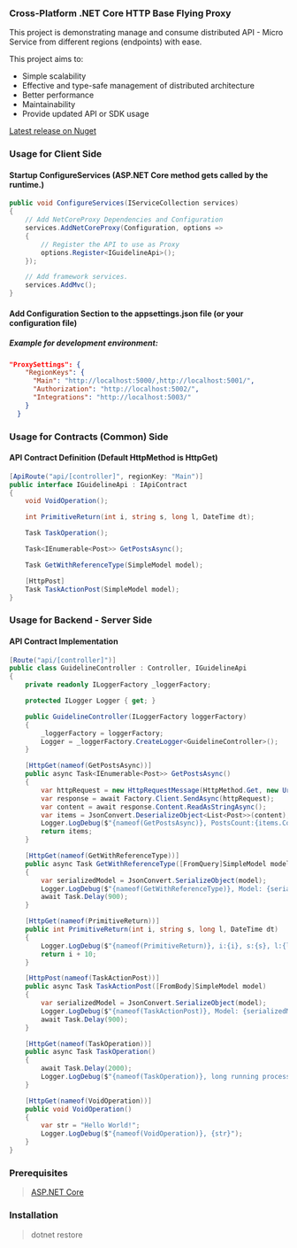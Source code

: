 ### Cross-Platform .NET Core HTTP Base Flying Proxy

This project is demonstrating manage and consume distributed API - Micro Service 
from different regions (endpoints) with ease. 

This project aims to:
- Simple scalability
- Effective and type-safe management of distributed architecture
- Better performance
- Maintainability
- Provide updated API or SDK usage

[Latest release on Nuget](https://www.nuget.org/packages/NetCoreStack.Proxy/)

### Usage for Client Side

#### Startup ConfigureServices (ASP.NET Core method gets called by the runtime.)
```csharp
public void ConfigureServices(IServiceCollection services)
{
    // Add NetCoreProxy Dependencies and Configuration
    services.AddNetCoreProxy(Configuration, options =>
    {
        // Register the API to use as Proxy
        options.Register<IGuidelineApi>();
    });

    // Add framework services.
    services.AddMvc();
}
```
#### Add Configuration Section to the appsettings.json file (or your configuration file)
##### Example for development environment:
```json
"ProxySettings": {
    "RegionKeys": {
      "Main": "http://localhost:5000/,http://localhost:5001/",
      "Authorization": "http://localhost:5002/",
      "Integrations": "http://localhost:5003/"
    }
  }
```

### Usage for Contracts (Common) Side

#### API Contract Definition (Default HttpMethod is HttpGet)
```csharp
[ApiRoute("api/[controller]", regionKey: "Main")]
public interface IGuidelineApi : IApiContract
{
    void VoidOperation();

    int PrimitiveReturn(int i, string s, long l, DateTime dt);

    Task TaskOperation();

    Task<IEnumerable<Post>> GetPostsAsync();

    Task GetWithReferenceType(SimpleModel model);

    [HttpPost]
    Task TaskActionPost(SimpleModel model);
}
```

### Usage for Backend - Server Side
#### API Contract Implementation
```csharp
[Route("api/[controller]")]
public class GuidelineController : Controller, IGuidelineApi
{
    private readonly ILoggerFactory _loggerFactory;

    protected ILogger Logger { get; }

    public GuidelineController(ILoggerFactory loggerFactory)
    {
        _loggerFactory = loggerFactory;
        Logger = _loggerFactory.CreateLogger<GuidelineController>();
    }

    [HttpGet(nameof(GetPostsAsync))]
    public async Task<IEnumerable<Post>> GetPostsAsync()
    {
        var httpRequest = new HttpRequestMessage(HttpMethod.Get, new Uri("https://jsonplaceholder.typicode.com/posts"));
        var response = await Factory.Client.SendAsync(httpRequest);
        var content = await response.Content.ReadAsStringAsync();
        var items = JsonConvert.DeserializeObject<List<Post>>(content);
        Logger.LogDebug($"{nameof(GetPostsAsync)}, PostsCount:{items.Count}");
        return items;
    }

    [HttpGet(nameof(GetWithReferenceType))]
    public async Task GetWithReferenceType([FromQuery]SimpleModel model)
    {
        var serializedModel = JsonConvert.SerializeObject(model);
        Logger.LogDebug($"{nameof(GetWithReferenceType)}, Model: {serializedModel}");
        await Task.Delay(900);
    }

    [HttpGet(nameof(PrimitiveReturn))]
    public int PrimitiveReturn(int i, string s, long l, DateTime dt)
    {
        Logger.LogDebug($"{nameof(PrimitiveReturn)}, i:{i}, s:{s}, l:{l}, dt:{dt}");
        return i + 10;
    }

    [HttpPost(nameof(TaskActionPost))]
    public async Task TaskActionPost([FromBody]SimpleModel model)
    {
        var serializedModel = JsonConvert.SerializeObject(model);
        Logger.LogDebug($"{nameof(TaskActionPost)}, Model: {serializedModel}");
        await Task.Delay(900);
    }

    [HttpGet(nameof(TaskOperation))]
    public async Task TaskOperation()
    {
        await Task.Delay(2000);
        Logger.LogDebug($"{nameof(TaskOperation)}, long running process completed!");
    }

    [HttpGet(nameof(VoidOperation))]
    public void VoidOperation()
    {
        var str = "Hello World!";
        Logger.LogDebug($"{nameof(VoidOperation)}, {str}");
    }
}
```


### Prerequisites
> [ASP.NET Core](https://github.com/aspnet/Home)

### Installation
> dotnet restore